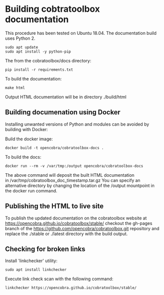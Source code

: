 # Building cobtratoolbox documentation

This procedure has been tested on Ubuntu 18.04. The documentation build
uses Python 2.

```
sudo apt update
sudo apt install -y python-pip
```

The from the cobratoolbox/docs directory:

```
pip install -r requirements.txt
```

To build the documentation:

```
make html
```

Output HTML documentation will be in directory ./build/html


## Building documenation using Docker

Installing unwanted versions of Python and modules can be avoided by 
building with Docker: 

Build the docker image:

```
docker build -t opencobra/cobratoolbox-docs .
```


To build the docs:


```
docker run --rm -v /var/tmp:/output opencobra/cobratoolbox-docs
```

The above command will deposit the built HTML documentation  
in /var/tmp/cobratoolbox_doc_timestamp.tar.gz 
You can specify an alternative directory by changing the location of
the /output mountpoint in the docker run command.



## Publishing the HTML to live site

To publish the updated documentation on the cobratoolbox website at
https://opencobra.github.io/cobratoolbox/stable/
checkout the gh-pages branch of the https://github.com/opencobra/cobratoolbox.git repository
and replace the ./stable or ./latest directory with the build output.

## Checking for broken links

Install 'linkchecker' utility:

```
sudo apt install linkchecker
```

Execute link check scan with the following command:

```
linkchecker https://opencobra.github.io/cobratoolbox/stable/
```

